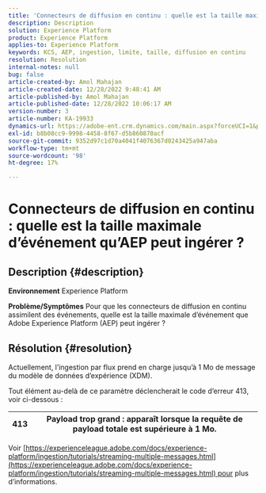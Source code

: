 ```yaml
---
title: 'Connecteurs de diffusion en continu : quelle est la taille maximale d’événement qu’AEP peut ingérer ?'
description: Description
solution: Experience Platform
product: Experience Platform
applies-to: Experience Platform
keywords: KCS, AEP, ingestion, limite, taille, diffusion en continu
resolution: Resolution
internal-notes: null
bug: false
article-created-by: Amol Mahajan
article-created-date: 12/28/2022 9:48:41 AM
article-published-by: Amol Mahajan
article-published-date: 12/28/2022 10:06:17 AM
version-number: 3
article-number: KA-19933
dynamics-url: https://adobe-ent.crm.dynamics.com/main.aspx?forceUCI=1&pagetype=entityrecord&etn=knowledgearticle&id=48dacbca-9486-ed11-81ac-6045bd006e5a
exl-id: b8b08cc9-9998-4458-8f67-d5b860870acf
source-git-commit: 9352d97c1d70a4041f4076367d0243425a947aba
workflow-type: tm+mt
source-wordcount: '98'
ht-degree: 17%

---
```


# Connecteurs de diffusion en continu : quelle est la taille maximale d’événement qu’AEP peut ingérer ?

## Description {#description}

<b>Environnement</b>
Experience Platform


<b>Problème/Symptômes</b>
Pour que les connecteurs de diffusion en continu assimilent des événements, quelle est la taille maximale d’événement que Adobe Experience Platform (AEP) peut ingérer ?


## Résolution {#resolution}


Actuellement, l’ingestion par flux prend en charge jusqu’à 1 Mo de message du modèle de données d’expérience (XDM).

Tout élément au-delà de ce paramètre déclencherait le code d’erreur 413, voir ci-dessous :




| 413 | Payload trop grand : apparaît lorsque la requête de payload totale est supérieure à 1 Mo. |
| --- | --- |




Voir [https://experienceleague.adobe.com/docs/experience-platform/ingestion/tutorials/streaming-multiple-messages.html](https://experienceleague.adobe.com/docs/experience-platform/ingestion/tutorials/streaming-multiple-messages.html) pour plus d’informations.
